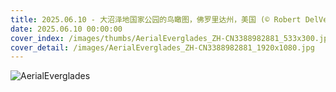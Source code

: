 ```yaml
---
title: 2025.06.10 - 大沼泽地国家公园的鸟瞰图，佛罗里达州，美国 (© Robert DelVecchio - OcuDrone/Getty Images)
date: 2025.06.10 00:00:00
cover_index: /images/thumbs/AerialEverglades_ZH-CN3388982881_533x300.jpg
cover_detail: /images/AerialEverglades_ZH-CN3388982881_1920x1080.jpg
---
```


![AerialEverglades](/images/AerialEverglades_ZH-CN3388982881_1920x1080.jpg)
